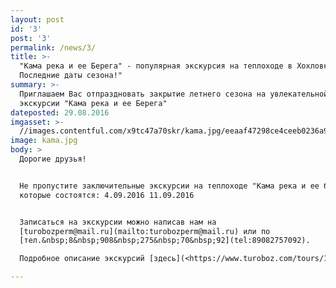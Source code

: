 ```yaml
---
layout: post
id: '3'
post: '3'
permalink: /news/3/
title: >-
  "Кама река и ее Берега" - популярная экскурсия на теплоходе в Хохловку!
  Последние даты сезона!"
summary: >-
  Приглашаем Вас отпраздновать закрытие летнего сезона на увлекательной
  экскурсии "Кама река и ее Берега"
dateposted: 29.08.2016
imgasset: >-
  //images.contentful.com/x9tc47a70skr/kama.jpg/eeaaf47298ce4ceeb0236a991b238a24/kama.jpg
image: kama.jpg
body: >
  Дорогие друзья!


  Не пропустите заключительные экскурсии на теплоходе "Кама река и ее берега",
  которые состоятся: 4.09.2016 11.09.2016


  Записаться на экскурсии можно написав нам на
  [turobozperm@mail.ru](mailto:turobozperm@mail.ru) или по
  [тел.&nbsp;8&nbsp;908&nbsp;275&nbsp;70&nbsp;92](tel:89082757092).

  Подробное описание экскурсий [здесь](<https://www.turoboz.com/tours/1067>)

---
```

